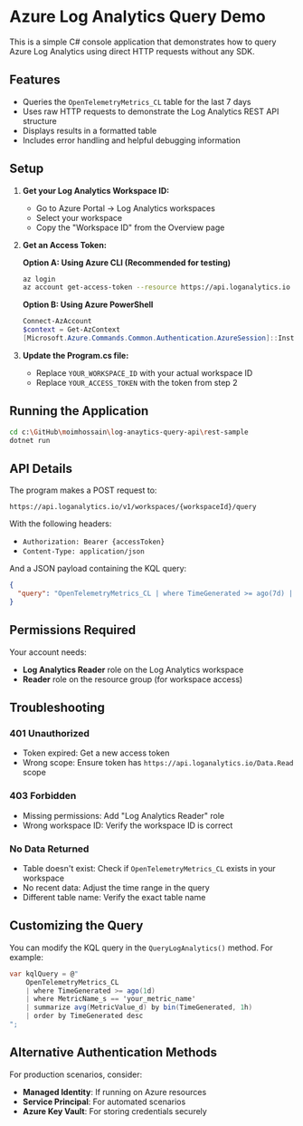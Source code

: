 # Azure Log Analytics Query Demo

This is a simple C# console application that demonstrates how to query Azure Log Analytics using direct HTTP requests without any SDK.

## Features

- Queries the `OpenTelemetryMetrics_CL` table for the last 7 days
- Uses raw HTTP requests to demonstrate the Log Analytics REST API structure
- Displays results in a formatted table
- Includes error handling and helpful debugging information

## Setup

1. **Get your Log Analytics Workspace ID:**
   - Go to Azure Portal → Log Analytics workspaces
   - Select your workspace
   - Copy the "Workspace ID" from the Overview page

2. **Get an Access Token:**
   
   **Option A: Using Azure CLI (Recommended for testing)**
   ```bash
   az login
   az account get-access-token --resource https://api.loganalytics.io
   ```
   
   **Option B: Using Azure PowerShell**
   ```powershell
   Connect-AzAccount
   $context = Get-AzContext
   [Microsoft.Azure.Commands.Common.Authentication.AzureSession]::Instance.AuthenticationFactory.Authenticate($context.Account, $context.Environment, $context.Tenant.Id, $null, "https://api.loganalytics.io/.default", $null).AccessToken
   ```

3. **Update the Program.cs file:**
   - Replace `YOUR_WORKSPACE_ID` with your actual workspace ID
   - Replace `YOUR_ACCESS_TOKEN` with the token from step 2

## Running the Application

```bash
cd c:\GitHub\moimhossain\log-anaytics-query-api\rest-sample
dotnet run
```

## API Details

The program makes a POST request to:
```
https://api.loganalytics.io/v1/workspaces/{workspaceId}/query
```

With the following headers:
- `Authorization: Bearer {accessToken}`
- `Content-Type: application/json`

And a JSON payload containing the KQL query:
```json
{
  "query": "OpenTelemetryMetrics_CL | where TimeGenerated >= ago(7d) | order by TimeGenerated desc | limit 100"
}
```

## Permissions Required

Your account needs:
- **Log Analytics Reader** role on the Log Analytics workspace
- **Reader** role on the resource group (for workspace access)

## Troubleshooting

### 401 Unauthorized
- Token expired: Get a new access token
- Wrong scope: Ensure token has `https://api.loganalytics.io/Data.Read` scope

### 403 Forbidden
- Missing permissions: Add "Log Analytics Reader" role
- Wrong workspace ID: Verify the workspace ID is correct

### No Data Returned
- Table doesn't exist: Check if `OpenTelemetryMetrics_CL` exists in your workspace
- No recent data: Adjust the time range in the query
- Different table name: Verify the exact table name

## Customizing the Query

You can modify the KQL query in the `QueryLogAnalytics()` method. For example:

```csharp
var kqlQuery = @"
    OpenTelemetryMetrics_CL
    | where TimeGenerated >= ago(1d)
    | where MetricName_s == 'your_metric_name'
    | summarize avg(MetricValue_d) by bin(TimeGenerated, 1h)
    | order by TimeGenerated desc
";
```

## Alternative Authentication Methods

For production scenarios, consider:
- **Managed Identity**: If running on Azure resources
- **Service Principal**: For automated scenarios
- **Azure Key Vault**: For storing credentials securely
